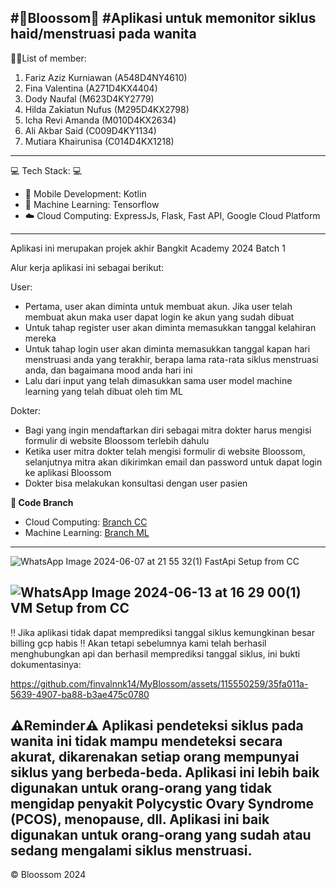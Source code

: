 #🍒Bloossom🍒
#Aplikasi untuk memonitor siklus haid/menstruasi pada wanita
--------------------------------------------------------------

👫🏻List of member:
1. Fariz Aziz Kurniawan (A548D4NY4610)
2. Fina Valentina (A271D4KX4404)
3. Dody Naufal (M623D4KY2779)
4. Hilda Zakiatun Nufus (M295D4KX2798)
5. Icha Revi Amanda (M010D4KX2634)
6. Ali Akbar Said (C009D4KY1134)
7. Mutiara Khairunisa (C014D4KX1218)
   
---------------------------------------------------------------

💻 Tech Stack: 💻
- 📱 Mobile Development: Kotlin
- 🤖 Machine Learning: Tensorflow
- ☁️ Cloud Computing: ExpressJs, Flask, Fast API, Google Cloud Platform

----------------------------------------------------------------
Aplikasi ini merupakan projek akhir Bangkit Academy 2024 Batch 1

Alur kerja aplikasi ini sebagai berikut:

User:
- Pertama, user akan diminta untuk membuat akun. Jika user telah membuat akun maka user dapat login ke akun yang sudah dibuat
- Untuk tahap register user akan diminta memasukkan tanggal kelahiran mereka
- Untuk tahap login user akan diminta memasukkan tanggal kapan hari menstruasi anda yang terakhir, berapa lama rata-rata siklus menstruasi anda, dan bagaimana mood anda hari ini
- Lalu dari input yang telah dimasukkan sama user model machine learning yang telah dibuat oleh tim ML

Dokter:
- Bagi yang ingin mendaftarkan diri sebagai mitra dokter harus mengisi formulir di website Bloossom terlebih dahulu
- Ketika user mitra dokter telah mengisi formulir di website Bloossom, selanjutnya mitra akan dikirimkan email dan password untuk dapat login ke aplikasi Bloossom
- Dokter bisa melakukan konsultasi dengan user pasien

**🚧 Code Branch**
- Cloud Computing: <a href='https://github.com/finvalnnk14/MyBlossom/tree/branch-cc/CC'> Branch CC </a>
- Machine Learning: <a href='https://github.com/finvalnnk14/MyBlossom/tree/branch-ml/ML'> Branch ML </a>

------------------------------------------------------------------------------------------------------------------------------------------------------------------------

![WhatsApp Image 2024-06-07 at 21 55 32(1)](https://github.com/finvalnnk14/MyBlossom/assets/115550259/f6256afd-7576-468d-9aa4-c910878f0af4)
FastApi Setup from CC

![WhatsApp Image 2024-06-13 at 16 29 00(1)](https://github.com/finvalnnk14/MyBlossom/assets/115550259/ab2cda84-04bc-42ea-b3bf-d26cb57bbf5f)
VM Setup from CC
---------------------------------------------------------------------------------------------------------------------------------------------------------------------------

‼️ Jika aplikasi tidak dapat memprediksi tanggal siklus kemungkinan besar billing gcp habis ‼️ Akan tetapi sebelumnya kami telah berhasil menghubungkan api dan berhasil memprediksi tanggal siklus, ini bukti dokumentasinya:


https://github.com/finvalnnk14/MyBlossom/assets/115550259/35fa011a-5639-4907-ba88-b3ae475c0780



⚠️Reminder⚠️
Aplikasi pendeteksi siklus pada wanita ini tidak mampu mendeteksi secara akurat, dikarenakan setiap orang mempunyai siklus yang berbeda-beda.
Aplikasi ini lebih baik digunakan untuk orang-orang yang tidak mengidap penyakit Polycystic Ovary Syndrome (PCOS), menopause, dll.
Aplikasi ini baik digunakan untuk orang-orang yang sudah atau sedang mengalami siklus menstruasi.
-----------------------------------------------------------------
© Bloossom 2024
